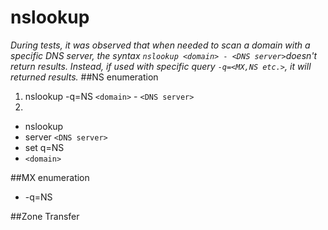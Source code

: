 # nslookup
_During tests, it was observed that when needed to scan a domain with a specific DNS server, the syntax `nslookup <domain> - <DNS server>`doesn't return results.
	Instead, if used with specific query `-q=<MX,NS etc.>`, it will returned results._
##NS enumeration
1. nslookup -q=NS `<domain>`  - `<DNS server>`
2. 
* nslookup
* server `<DNS server>`
* set q=NS
* `<domain>`

##MX enumeration
* -q=NS


##Zone Transfer